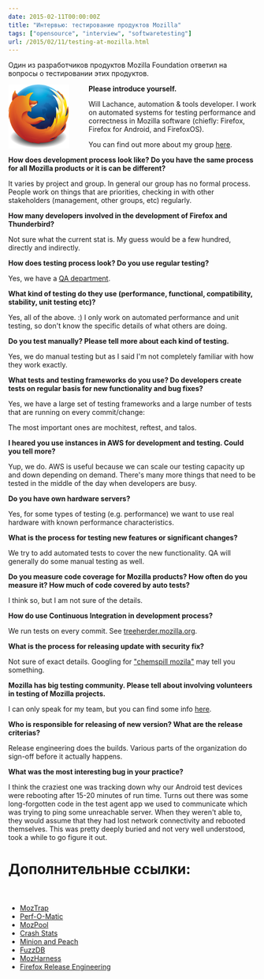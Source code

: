 ```yaml
---
date: 2015-02-11T00:00:00Z
title: "Интервью: тестирование продуктов Mozilla"
tags: ["opensource", "interview", "softwaretesting"]
url: /2015/02/11/testing-at-mozilla.html
---
```


Один из разработчиков продуктов Mozilla Foundation ответил на вопросы о тестировании
этих продуктов.

<img src="/images/logo-mozilla.png" height="130" alt="Mozilla Firefox logo" style="float:left; margin-right: 40px;">

**Please introduce yourself.**

Will Lachance, automation & tools developer. I work on automated systems
for testing performance and correctness in Mozilla software
(chiefly: Firefox, Firefox for Android, and FirefoxOS).

You can find out more about my group [here](https://wiki.mozilla.org/Auto-tools).

**How does development process look like? Do you have the same process
for all Mozilla products or it is can be different?**

It varies by project and group. In general our group has no formal process.
People work on things that are priorities, checking in with other stakeholders
(management, other groups, etc) regularly.

**How many developers involved in the development of Firefox and Thunderbird?**

Not sure what the current stat is. My guess would be a few hundred, directly and indirectly.

**How does testing process look? Do you use regular testing?**

Yes, we have a [QA department](https://wiki.mozilla.org/QA).

**What kind of testing do they use (performance, functional,
compatibility, stability, unit testing etc)?**

Yes, all of the above. :) I only work on automated performance
and unit testing, so don't know the specific details of what others are doing.
 
**Do you test manually? Please tell more about each kind of testing.**

Yes, we do manual testing but as I said I'm not completely familiar with how they work exactly.

**What tests and testing frameworks do you use? Do developers
create tests on regular basis for new functionality and bug fixes?**

Yes, we have a large set of testing frameworks and a large number
of tests that are running on every commit/change:

The most important ones are mochitest, reftest, and talos.

<!--
**Mozilla projects has many self-made infrastructure tools:
[MozTrap](https://github.com/mozilla/moztrap/), [Perf-O-Matic](http://graphs.mozilla.org/graph.html),
[MozPool](https://github.com/mozilla/mozpool), [Crash Stats](https://crash-stats.mozilla.com),
[Minion and Peach](https://www.opennet.ru/opennews/art.shtml?num=37551), [FuzzDB](https://code.google.com/p/fuzzdb/),
[MozHarness](https://github.com/mozilla/build-mozharness) etc. Could you tell about them?**

I'm only familiar with some of those and I'm not really sure what
I could add over and above what's on their project pages, etc.
Could you try googling for more information and let me know if
you have specific questions? You could also try emailing the authors
directly if you have specific questions.
-->

**I heared you use instances in AWS for development and testing. Could
you tell more?**

Yup, we do. AWS is useful because we can scale our testing capacity
up and down depending on demand. There's many more things that need
to be tested in the middle of the day when developers are busy.

**Do you have own hardware servers?**

Yes, for some types of testing (e.g. performance) we want to use
real hardware with known performance characteristics.

**What is the process for testing new features or significant changes?**

We try to add automated tests to cover the new functionality.
QA will generally do some manual testing as well.

**Do you measure code coverage for Mozilla products? How often do you measure it?
How much of code covered by auto tests?**

I think so, but I am not sure of the details.

**How do use Continuous Integration in development process?**

We run tests on every commit. See [treeherder.mozilla.org](https://treeherder.mozilla.org).

<!--
**What tool do you use for tracking open bugs? Who is responsible in
tracking of open bugs?**

[bugzilla.mozilla.orgi](https://bugzilla.mozilla.org)

**Do you have triage process?**

Yes, details depend on specific project.

**Do you use regular security audit of code?
Do you have a "Bug bounty" program?**

Yes, don't know many details. Google can tell you more.
-->

**What is the process for releasing update with security fix?**

Not sure of exact details. Googling for ["chemspill mozila"](http://www.aosabook.org/en/ffreleng.html)
may tell you something.

**Mozilla has big testing community.
Please tell about  involving volunteers in testing of Mozilla projects.**

I can only speak for my team, but you can find some info
[here](https://wiki.mozilla.org/Auto-tools#Want_to_Help.3F).

<!--
**Do you use negative testing techniques (like fuzz testing, fault injection etc)?
Do you use static code analysis tools or services like Coverity? Or
maybe another techniques directed to improving quality of code?**

I believe the answer to all of these is "yes" but I don't know the details.
Google may be able to tell you more.
-->

**Who is responsible for releasing of new version?
What are the release criterias?**

Release engineering does the builds. Various parts of the
organization do sign-off before it actually happens.

**What was the most interesting bug in your practice?**

I think the craziest one was tracking down why our Android test
devices were rebooting after 15-20 minutes of run time.
Turns out there was some long-forgotten code in the test agent
app we used to communicate which was trying to ping some unreachable server.
When they weren't able to, they would assume that they had lost
network connectivity and rebooted themselves. This was pretty deeply
buried and not very well understood, took a while to go figure it out.

# Дополнительные ссылки:<br><br>

- [MozTrap](https://github.com/mozilla/moztrap/)
- [Perf-O-Matic](http://graphs.mozilla.org/graph.html)
- [MozPool](https://github.com/mozilla/mozpool)
- [Crash Stats](https://crash-stats.mozilla.com)
- [Minion and Peach](https://www.opennet.ru/opennews/art.shtml?num=37551)
- [FuzzDB](https://code.google.com/p/fuzzdb/)
- [MozHarness](https://github.com/mozilla/build-mozharness)
- [Firefox Release Engineering](http://aosabook.org/en/ffreleng.html)
